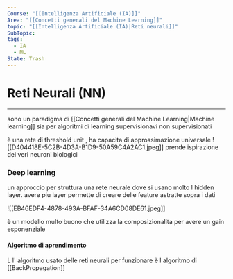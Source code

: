 ```yaml
---
Course: "[[Intelligenza Artificiale (IA)]]"
Area: "[[Concetti generali del Machine Learning]]"
topic: "[[Intelligenza Artificiale (IA)|Reti neurali]]"
SubTopic: 
tags:
  - IA
  - ML
State: Trash
---
```

# Reti Neurali (NN)
---
sono un paradigma di [[Concetti generali del Machine Learning|Machine learning]] sia per algoritmi di learning supervisionavi non supervisionati 


è una rete di  threshold unit , ha capacita di approssimazione universale 
![[D404418E-5C2B-4D3A-B1D9-50A59C4A2AC1.jpeg]]
prende ispirazione dei veri neuroni biologici

### Deep learning
un approccio per struttura una rete neurale dove si usano molto l hidden layer.
avere piu layer permette di creare delle feature astratte sopra i dati 

![[EB46EDF4-4878-493A-BFAF-34A6CD08DE61.jpeg]]


è un modello multo buono che utilizza la composizionalita per avere un gain esponenziale 




#### Algoritmo di aprendimento
L l' algoritmo usato delle reti neurali per funzionare è l algoritmo di [[BackPropagation]] 


